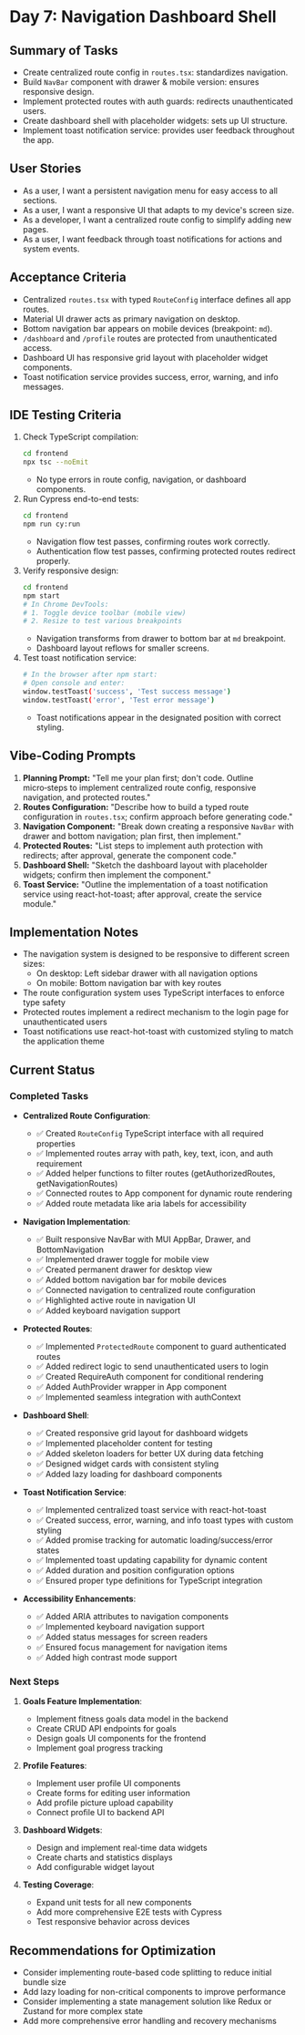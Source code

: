 # Day 7: Navigation Dashboard Shell

## Summary of Tasks
- Create centralized route config in `routes.tsx`: standardizes navigation.
- Build `NavBar` component with drawer & mobile version: ensures responsive design.
- Implement protected routes with auth guards: redirects unauthenticated users.
- Create dashboard shell with placeholder widgets: sets up UI structure.
- Implement toast notification service: provides user feedback throughout the app.

## User Stories
- As a user, I want a persistent navigation menu for easy access to all sections.
- As a user, I want a responsive UI that adapts to my device's screen size.
- As a developer, I want a centralized route config to simplify adding new pages.
- As a user, I want feedback through toast notifications for actions and system events.

## Acceptance Criteria
- Centralized `routes.tsx` with typed `RouteConfig` interface defines all app routes.
- Material UI drawer acts as primary navigation on desktop.
- Bottom navigation bar appears on mobile devices (breakpoint: `md`).
- `/dashboard` and `/profile` routes are protected from unauthenticated access.
- Dashboard UI has responsive grid layout with placeholder widget components.
- Toast notification service provides success, error, warning, and info messages.

## IDE Testing Criteria
1. Check TypeScript compilation:
   ```bash
   cd frontend
   npx tsc --noEmit
   ```
   - No type errors in route config, navigation, or dashboard components.
2. Run Cypress end-to-end tests:
   ```bash
   cd frontend
   npm run cy:run
   ```
   - Navigation flow test passes, confirming routes work correctly.
   - Authentication flow test passes, confirming protected routes redirect properly.
3. Verify responsive design:
   ```bash
   cd frontend
   npm start
   # In Chrome DevTools:
   # 1. Toggle device toolbar (mobile view)
   # 2. Resize to test various breakpoints
   ```
   - Navigation transforms from drawer to bottom bar at `md` breakpoint.
   - Dashboard layout reflows for smaller screens.
4. Test toast notification service:
   ```bash
   # In the browser after npm start:
   # Open console and enter:
   window.testToast('success', 'Test success message')
   window.testToast('error', 'Test error message')
   ```
   - Toast notifications appear in the designated position with correct styling.

## Vibe‑Coding Prompts
1. **Planning Prompt:**
   "Tell me your plan first; don't code. Outline micro‑steps to implement centralized route config, responsive navigation, and protected routes."
2. **Routes Configuration:**
   "Describe how to build a typed route configuration in `routes.tsx`; confirm approach before generating code."
3. **Navigation Component:**
   "Break down creating a responsive `NavBar` with drawer and bottom navigation; plan first, then implement."
4. **Protected Routes:**
   "List steps to implement auth protection with redirects; after approval, generate the component code."
5. **Dashboard Shell:**
   "Sketch the dashboard layout with placeholder widgets; confirm then implement the component."
6. **Toast Service:**
   "Outline the implementation of a toast notification service using react-hot-toast; after approval, create the service module."

## Implementation Notes
- The navigation system is designed to be responsive to different screen sizes:
  - On desktop: Left sidebar drawer with all navigation options
  - On mobile: Bottom navigation bar with key routes
- The route configuration system uses TypeScript interfaces to enforce type safety
- Protected routes implement a redirect mechanism to the login page for unauthenticated users
- Toast notifications use react-hot-toast with customized styling to match the application theme

## Current Status

### Completed Tasks

- **Centralized Route Configuration**:
  - ✅ Created `RouteConfig` TypeScript interface with all required properties
  - ✅ Implemented routes array with path, key, text, icon, and auth requirement
  - ✅ Added helper functions to filter routes (getAuthorizedRoutes, getNavigationRoutes)
  - ✅ Connected routes to App component for dynamic route rendering
  - ✅ Added route metadata like aria labels for accessibility

- **Navigation Implementation**:
  - ✅ Built responsive NavBar with MUI AppBar, Drawer, and BottomNavigation
  - ✅ Implemented drawer toggle for mobile view
  - ✅ Created permanent drawer for desktop view
  - ✅ Added bottom navigation bar for mobile devices
  - ✅ Connected navigation to centralized route configuration
  - ✅ Highlighted active route in navigation UI
  - ✅ Added keyboard navigation support

- **Protected Routes**:
  - ✅ Implemented `ProtectedRoute` component to guard authenticated routes
  - ✅ Added redirect logic to send unauthenticated users to login
  - ✅ Created RequireAuth component for conditional rendering
  - ✅ Added AuthProvider wrapper in App component
  - ✅ Implemented seamless integration with authContext

- **Dashboard Shell**:
  - ✅ Created responsive grid layout for dashboard widgets
  - ✅ Implemented placeholder content for testing
  - ✅ Added skeleton loaders for better UX during data fetching
  - ✅ Designed widget cards with consistent styling
  - ✅ Added lazy loading for dashboard components

- **Toast Notification Service**:
  - ✅ Implemented centralized toast service with react-hot-toast
  - ✅ Created success, error, warning, and info toast types with custom styling
  - ✅ Added promise tracking for automatic loading/success/error states
  - ✅ Implemented toast updating capability for dynamic content
  - ✅ Added duration and position configuration options
  - ✅ Ensured proper type definitions for TypeScript integration

- **Accessibility Enhancements**:
  - ✅ Added ARIA attributes to navigation components
  - ✅ Implemented keyboard navigation support
  - ✅ Added status messages for screen readers
  - ✅ Ensured focus management for navigation items
  - ✅ Added high contrast mode support

### Next Steps

1. **Goals Feature Implementation**:
   - Implement fitness goals data model in the backend
   - Create CRUD API endpoints for goals
   - Design goals UI components for the frontend
   - Implement goal progress tracking

2. **Profile Features**:
   - Implement user profile UI components
   - Create forms for editing user information
   - Add profile picture upload capability
   - Connect profile UI to backend API

3. **Dashboard Widgets**:
   - Design and implement real-time data widgets
   - Create charts and statistics displays
   - Add configurable widget layout

4. **Testing Coverage**:
   - Expand unit tests for all new components
   - Add more comprehensive E2E tests with Cypress
   - Test responsive behavior across devices

## Recommendations for Optimization
- Consider implementing route-based code splitting to reduce initial bundle size
- Add lazy loading for non-critical components to improve performance
- Consider implementing a state management solution like Redux or Zustand for more complex state
- Add more comprehensive error handling and recovery mechanisms 